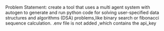 Problem Statement:
create a tool that uses a multi agent system with autogen to generate and run python code for solving user-specified data structures and algorithms (DSA) problems,like binary search or fibonacci sequence calculation.
.env file is not added ,which contains the api_key
